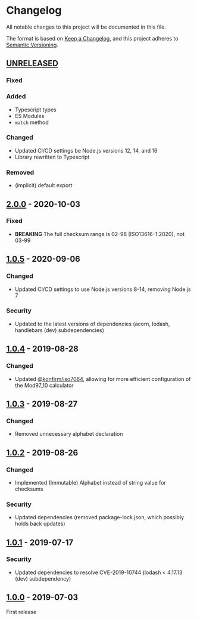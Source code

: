 # Changelog
All notable changes to this project will be documented in this file.

The format is based on [Keep a Changelog](https://keepachangelog.com/en/1.0.0/),
and this project adheres to [Semantic Versioning](https://semver.org/spec/v2.0.0.html).

## [UNRELEASED]

### Fixed
### Added

- Typescript types
- ES Modules
- `match` method

### Changed

- Updated CI/CD settings be Node.js versions 12, 14, and 16
- Library rewritten to Typescript

### Removed

- (implicit) default export


## [2.0.0] - 2020-10-03

### Fixed
- **BREAKING** The full checksum range is 02-98 (ISO13616-1:2020), not 03-99


## [1.0.5] - 2020-09-06

### Changed
- Updated CI/CD settings to use Node.js versions 8-14, removing Node.js 7

### Security
- Updated to the latest versions of dependencies (acorn, lodash, handlebars (dev) subdependencies)

## [1.0.4] - 2019-08-28

### Changed
- Updated [@konfirm/iso7064](https://github.com/konfirm/node-iso7064), allowing for more efficient configuration of the Mod97_10 calculator

## [1.0.3] - 2019-08-27

### Changed
- Removed unnecessary alphabet declaration

## [1.0.2] - 2019-08-26

### Changed
- Implemented (Immutable) Alphabet instead of string value for checksums

### Security
- Updated dependencies (removed package-lock.json, which possibly holds back updates)


## [1.0.1] - 2019-07-17

### Security
- Updated dependencies to resolve CVE-2019-10744 (lodash < 4.17.13 (dev) subdependency)


## [1.0.0] - 2019-07-03

First release

[unreleased]: https://github.com/konfirm/node-iso13616/compare/v2.0.0...HEAD
[2.0.0]: https://github.com/konfirm/node-iso13616/compare/v1.0.5...v2.0.0
[1.0.5]: https://github.com/konfirm/node-iso13616/compare/v1.0.4...v1.0.5
[1.0.4]: https://github.com/konfirm/node-iso13616/compare/v1.0.3...v1.0.4
[1.0.3]: https://github.com/konfirm/node-iso13616/compare/v1.0.2...v1.0.3
[1.0.2]: https://github.com/konfirm/node-iso13616/compare/v1.0.1...v1.0.2
[1.0.1]: https://github.com/konfirm/node-iso13616/compare/v1.0.0...v1.0.1
[1.0.0]: https://github.com/konfirm/node-iso13616/releases/tag/v1.0.0
